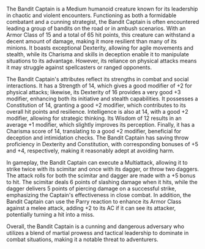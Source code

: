 The Bandit Captain is a Medium humanoid creature known for its leadership in chaotic and violent encounters. Functioning as both a formidable combatant and a cunning strategist, the Bandit Captain is often encountered leading a group of bandits on the road or in ambush scenarios. With an Armor Class of 15 and a total of 65 hit points, this creature can withstand a decent amount of damage, making it more resilient than many of its minions. It boasts exceptional Dexterity, allowing for agile movements and stealth, while its Charisma and skills in deception enable it to manipulate situations to its advantage. However, its reliance on physical attacks means it may struggle against spellcasters or ranged opponents. 

The Bandit Captain's attributes reflect its strengths in combat and social interactions. It has a Strength of 14, which gives a good modifier of +2 for physical attacks; likewise, its Dexterity of 16 provides a very good +3 modifier, enhancing both its initiative and stealth capabilities. It possesses a Constitution of 14, granting a good +2 modifier, which contributes to its overall hit points and resilience. Intelligence is also at 14, with a good +2 modifier, allowing for strategic thinking. Its Wisdom of 12 results in an average +1 modifier, which slightly improves its perception. Finally, it has a Charisma score of 14, translating to a good +2 modifier, beneficial for deception and intimidation checks. The Bandit Captain has saving throw proficiency in Dexterity and Constitution, with corresponding bonuses of +5 and +4, respectively, making it reasonably adept at avoiding harm.

In gameplay, the Bandit Captain can execute a Multiattack, allowing it to strike twice with its scimitar and once with its dagger, or throw two daggers. The attack rolls for both the scimitar and dagger are made with a +5 bonus to hit. The scimitar deals 6 points of slashing damage when it hits, while the dagger delivers 5 points of piercing damage on a successful strike, emphasizing the Captain's effectiveness in close combat. In addition, the Bandit Captain can use the Parry reaction to enhance its Armor Class against a melee attack, adding +2 to its AC if it can see its attacker, potentially turning a hit into a miss.

Overall, the Bandit Captain is a cunning and dangerous adversary who utilizes a blend of martial prowess and tactical leadership to dominate in combat situations, making it a notable threat to adventurers.